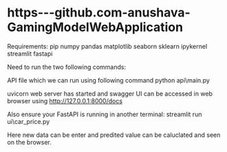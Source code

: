 # https---github.com-anushava-GamingModelWebApplication

Requirements:
pip
numpy 
pandas 
matplotlib
seaborn 
sklearn 
ipykernel
streamlit
fastapi

Need to run the two following commands:

API file which we can run using following command
python api\main.py

uvicorn web server has started and swagger UI can be accessed in web browser using http://127.0.0.1:8000/docs

Also ensure your FastAPI is running in another terminal:
streamlit run ui\car_price.py

Here new data can be enter and predited value can be caluclated and seen on the browser.

